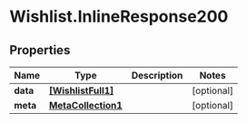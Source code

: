 # Wishlist.InlineResponse200

## Properties
Name | Type | Description | Notes
------------ | ------------- | ------------- | -------------
**data** | [**[WishlistFull1]**](WishlistFull1.md) |  | [optional] 
**meta** | [**MetaCollection1**](MetaCollection1.md) |  | [optional] 
